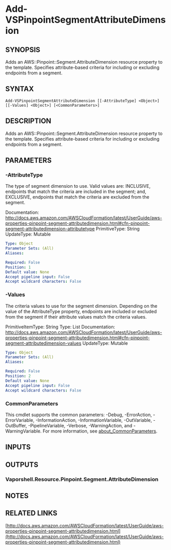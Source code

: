 # Add-VSPinpointSegmentAttributeDimension

## SYNOPSIS
Adds an AWS::Pinpoint::Segment.AttributeDimension resource property to the template.
Specifies attribute-based criteria for including or excluding endpoints from a segment.

## SYNTAX

```
Add-VSPinpointSegmentAttributeDimension [[-AttributeType] <Object>] [[-Values] <Object>] [<CommonParameters>]
```

## DESCRIPTION
Adds an AWS::Pinpoint::Segment.AttributeDimension resource property to the template.
Specifies attribute-based criteria for including or excluding endpoints from a segment.

## PARAMETERS

### -AttributeType
The type of segment dimension to use.
Valid values are: INCLUSIVE, endpoints that match the criteria are included in the segment; and, EXCLUSIVE, endpoints that match the criteria are excluded from the segment.

Documentation: http://docs.aws.amazon.com/AWSCloudFormation/latest/UserGuide/aws-properties-pinpoint-segment-attributedimension.html#cfn-pinpoint-segment-attributedimension-attributetype
PrimitiveType: String
UpdateType: Mutable

```yaml
Type: Object
Parameter Sets: (All)
Aliases:

Required: False
Position: 1
Default value: None
Accept pipeline input: False
Accept wildcard characters: False
```

### -Values
The criteria values to use for the segment dimension.
Depending on the value of the AttributeType property, endpoints are included or excluded from the segment if their attribute values match the criteria values.

PrimitiveItemType: String
Type: List
Documentation: http://docs.aws.amazon.com/AWSCloudFormation/latest/UserGuide/aws-properties-pinpoint-segment-attributedimension.html#cfn-pinpoint-segment-attributedimension-values
UpdateType: Mutable

```yaml
Type: Object
Parameter Sets: (All)
Aliases:

Required: False
Position: 2
Default value: None
Accept pipeline input: False
Accept wildcard characters: False
```

### CommonParameters
This cmdlet supports the common parameters: -Debug, -ErrorAction, -ErrorVariable, -InformationAction, -InformationVariable, -OutVariable, -OutBuffer, -PipelineVariable, -Verbose, -WarningAction, and -WarningVariable. For more information, see [about_CommonParameters](http://go.microsoft.com/fwlink/?LinkID=113216).

## INPUTS

## OUTPUTS

### Vaporshell.Resource.Pinpoint.Segment.AttributeDimension
## NOTES

## RELATED LINKS

[http://docs.aws.amazon.com/AWSCloudFormation/latest/UserGuide/aws-properties-pinpoint-segment-attributedimension.html](http://docs.aws.amazon.com/AWSCloudFormation/latest/UserGuide/aws-properties-pinpoint-segment-attributedimension.html)

